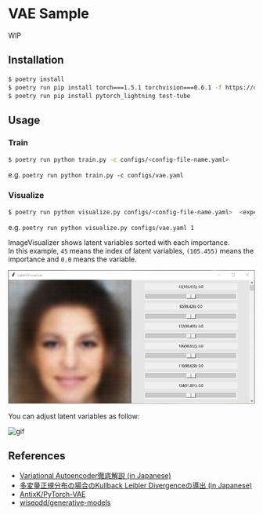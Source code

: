 # VAE Sample

WIP

## Installation

```sh
$ poetry install
$ poetry run pip install torch===1.5.1 torchvision===0.6.1 -f https://download.pytorch.org/whl/torch_stable.html
$ poetry run pip install pytorch_lightning test-tube
```

## Usage

### Train
```sh
$ poetry run python train.py -c configs/<config-file-name.yaml>
```

e.g. `poetry run python train.py -c configs/vae.yaml`

### Visualize

```sh
$ poetry run python visualize.py configs/<config-file-name.yaml>  <experiment_idx>
```

e.g. `poetry run python visualize.py configs/vae.yaml 1`

ImageVisualizer shows latent variables sorted with each importance.  
In this example, `45` means the index of latent variables, `(105.455)` means the importance and `0.0` means the variable.  

![view](https://github.com/j20232/VAESample/blob/master/assets/vis.png)

You can adjust latent variables as follow:

![gif](https://github.com/j20232/VAESample/blob/master/assets/visgif.gif)

## References

- [Variational Autoencoder徹底解説 (in Japanese)](https://qiita.com/kenmatsu4/items/b029d697e9995d93aa24)
- [多変量正規分布の場合のKullback Leibler Divergenceの導出 (in Japanese)](https://qiita.com/kenmatsu4/items/c107bd51503462fb677f)
- [AntixK/PyTorch-VAE](https://github.com/AntixK/PyTorch-VAE)
- [wiseodd/generative-models](https://github.com/wiseodd/generative-models)
